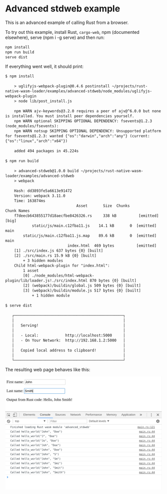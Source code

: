 # Advanced stdweb example

This is an advanced example of calling Rust from a browser.

To try out this example, install Rust, `cargo-web`, npm (documented elsewhere), serve (npm i -g serve) and then run:

    npm install
    npm run build
    serve dist

If everything went well, it should print:

    $ npm install

        > uglifyjs-webpack-plugin@0.4.6 postinstall ~/projects/rust-native-wasm-loader/examples/advanced-stdweb/node_modules/uglifyjs-webpack-plugin
        > node lib/post_install.js

        npm WARN ajv-keywords@3.2.0 requires a peer of ajv@^6.0.0 but none is installed. You must install peer dependencies yourself.
        npm WARN optional SKIPPING OPTIONAL DEPENDENCY: fsevents@1.2.3 (node_modules/fsevents):
        npm WARN notsup SKIPPING OPTIONAL DEPENDENCY: Unsupported platform for fsevents@1.2.3: wanted {"os":"darwin","arch":"any"} (current: {"os":"linux","arch":"x64"})

        added 494 packages in 45.224s

    $ npm run build

        > advanced-stdweb@1.0.0 build ~/projects/rust-native-wasm-loader/examples/advanced-stdweb
        > webpack

        Hash: dd3893fe5a6613e91472
        Version: webpack 3.11.0
        Time: 163874ms
                                    Asset       Size  Chunks                    Chunk Names
        f7deecb643855177d18aecfbe8426326.rs     338 kB          [emitted]  [big]  
                static/js/main.c12fba11.js    14.1 kB       0  [emitted]         main
            static/js/main.c12fba11.js.map    89.6 kB       0  [emitted]         main
                                index.html  469 bytes          [emitted]         
        [1] ./src/index.js 637 bytes {0} [built]
        [2] ./src/main.rs 15.9 kB {0} [built]
            + 3 hidden modules
        Child html-webpack-plugin for "index.html":
            1 asset
            [0] ./node_modules/html-webpack-plugin/lib/loader.js!./src/index.html 870 bytes {0} [built]
            [2] (webpack)/buildin/global.js 509 bytes {0} [built]
            [3] (webpack)/buildin/module.js 517 bytes {0} [built]
                + 1 hidden module

    $ serve dist

       ┌─────────────────────────────────────────────────┐
       │                                                 │
       │   Serving!                                      │
       │                                                 │
       │   - Local:            http://localhost:5000     │
       │   - On Your Network:  http://192.168.1.2:5000   │
       │                                                 │
       │   Copied local address to clipboard!            │
       │                                                 │
       └─────────────────────────────────────────────────┘

The resulting web page behaves like this:

![Screenshot](./screenshot.png)
